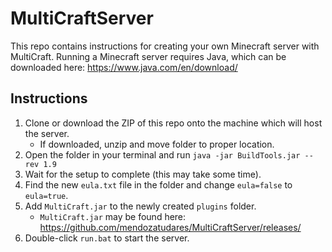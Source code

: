 ﻿# MultiCraftServer
This repo contains instructions for creating your own Minecraft server with MultiCraft. Running a Minecraft server requires Java, which can be downloaded here: https://www.java.com/en/download/

## Instructions
1. Clone or download the ZIP of this repo onto the machine which will host the server.
    * If downloaded, unzip and move folder to proper location.
2. Open the folder in your terminal and run `java -jar BuildTools.jar --rev 1.9`
3. Wait for the setup to complete (this may take some time).
4. Find the new `eula.txt` file in the folder and change `eula=false` to `eula=true`.
5. Add `MultiCraft.jar` to the newly created `plugins` folder.
    * `MultiCraft.jar` may be found here: https://github.com/mendozatudares/MultiCraftServer/releases/
6. Double-click `run.bat` to start the server.
